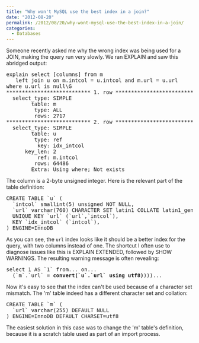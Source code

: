 ```yaml
---
title: "Why won't MySQL use the best index in a join?"
date: "2012-08-20"
permalink: /2012/08/20/why-wont-mysql-use-the-best-index-in-a-join/
categories:
  - Databases
---
```

Someone recently asked me why the wrong index was being used for a JOIN, making the query run very slowly. We ran EXPLAIN and saw this abridged output:

<pre>
explain select [columns] from m
   left join u on m.intcol = u.intcol and m.url = u.url
where u.url is null\G
*************************** 1. row ***************************
  select_type: SIMPLE
        table: m
         type: ALL
         rows: 2717
*************************** 2. row ***************************
  select_type: SIMPLE
        table: u
         type: ref
          key: idx_intcol
      key_len: 2
          ref: m.intcol
         rows: 64486
        Extra: Using where; Not exists
</pre>

The column is a 2-byte unsigned integer. Here is the relevant part of the table definition:

<pre>
CREATE TABLE `u` (
  `intcol` smallint(5) unsigned NOT NULL,
  `url` varchar(760) CHARACTER SET latin1 COLLATE latin1_general_cs NOT NULL,
  UNIQUE KEY `url` (`url`,`intcol`),
  KEY `idx_intcol` (`intcol`),
) ENGINE=InnoDB</pre>

As you can see, the `url` index looks like it should be a better index for the query, with two columns instead of one. The shortcut I often use to diagnose issues like this is EXPLAIN EXTENDED, followed by SHOW WARNINGS. The resulting warning message is often revealing:

<pre>select 1 AS `1` from... on...
  (`m`.`url` = <strong>convert(`u`.`url` using utf8)</strong>)))...</pre>

Now it's easy to see that the index can't be used because of a character set mismatch. The 'm' table indeed has a different character set and collation:

<pre>CREATE TABLE `m` (
  `url` varchar(255) DEFAULT NULL
) ENGINE=InnoDB DEFAULT CHARSET=utf8</pre>

The easiest solution in this case was to change the 'm' table's definition, because it is a scratch table used as part of an import process.
